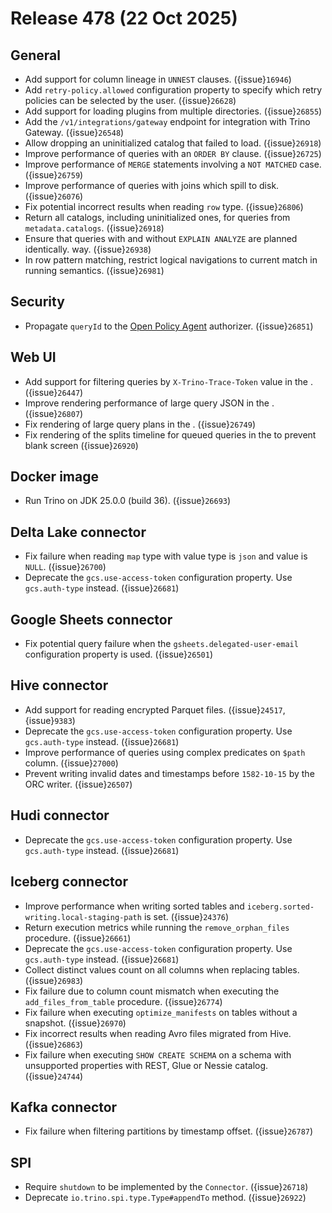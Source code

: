 # Release 478 (22 Oct 2025)

## General

* Add support for column lineage in `UNNEST` clauses. ({issue}`16946`)
* Add `retry-policy.allowed` configuration property to specify which retry
  policies can be selected by the user. ({issue}`26628`)
* Add support for loading plugins from multiple directories. ({issue}`26855`)
* Add the `/v1/integrations/gateway` endpoint for integration with Trino Gateway. ({issue}`26548`)
* Allow dropping an uninitialized catalog that failed to load. ({issue}`26918`)
* Improve performance of queries with an `ORDER BY` clause. ({issue}`26725`)
* Improve performance of `MERGE` statements involving a `NOT MATCHED` case. ({issue}`26759`)
* Improve performance of queries with joins which spill to disk. ({issue}`26076`)
* Fix potential incorrect results when reading `row` type. ({issue}`26806`)
* Return all catalogs, including uninitialized ones, for queries from `metadata.catalogs`. ({issue}`26918`)
* Ensure that queries with and without `EXPLAIN ANALYZE` are planned identically.
  way. ({issue}`26938`)
* In row pattern matching, restrict logical navigations to current match in running semantics. ({issue}`26981`)

## Security

* Propagate `queryId` to the [Open Policy Agent](/security/opa-access-control)
  authorizer. ({issue}`26851`)

## Web UI

* Add support for filtering queries by `X-Trino-Trace-Token` value in the [](/admin/preview-web-interface). ({issue}`26447`)
* Improve rendering performance of large query JSON in the [](/admin/preview-web-interface). ({issue}`26807`)
* Fix rendering of large query plans in the [](/admin/preview-web-interface). ({issue}`26749`)
* Fix rendering of the splits timeline for queued queries in the [](/admin/preview-web-interface) to prevent
  blank screen ({issue}`26920`)

## Docker image

* Run Trino on JDK 25.0.0 (build 36). ({issue}`26693`)

## Delta Lake connector

* Fix failure when reading `map` type with value type is `json` and value is `NULL`. ({issue}`26700`)
* Deprecate the `gcs.use-access-token` configuration property. Use `gcs.auth-type` instead. ({issue}`26681`)

## Google Sheets connector

* Fix potential query failure when the `gsheets.delegated-user-email` configuration property
  is used. ({issue}`26501`)

## Hive connector

* Add support for reading encrypted Parquet files. ({issue}`24517`, {issue}`9383`)
* Deprecate the `gcs.use-access-token` configuration property. Use `gcs.auth-type` instead. ({issue}`26681`)
* Improve performance of queries using complex predicates on `$path` column. ({issue}`27000`)
* Prevent writing invalid dates and timestamps before `1582-10-15` by the ORC writer. ({issue}`26507`)

## Hudi connector

* Deprecate the `gcs.use-access-token` configuration property. Use `gcs.auth-type` instead. ({issue}`26681`)

## Iceberg connector

* Improve performance when writing sorted tables and `iceberg.sorted-writing.local-staging-path`
 is set. ({issue}`24376`)
* Return execution metrics while running the `remove_orphan_files` procedure. ({issue}`26661`)
* Deprecate the `gcs.use-access-token` configuration property. Use `gcs.auth-type` instead. ({issue}`26681`)
* Collect distinct values count on all columns when replacing tables. ({issue}`26983`)
* Fix failure due to column count mismatch when executing the `add_files_from_table`
  procedure. ({issue}`26774`)
* Fix failure when executing `optimize_manifests` on tables without a snapshot. ({issue}`26970`)
* Fix incorrect results when reading Avro files migrated from Hive. ({issue}`26863`)
* Fix failure when executing `SHOW CREATE SCHEMA` on a schema with unsupported properties
  with REST, Glue or Nessie catalog. ({issue}`24744`)

## Kafka connector

* Fix failure when filtering partitions by timestamp offset. ({issue}`26787`)

## SPI

* Require `shutdown` to be implemented by the `Connector`. ({issue}`26718`)
* Deprecate `io.trino.spi.type.Type#appendTo` method. ({issue}`26922`)
